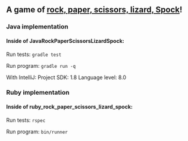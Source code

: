 ## A game of [rock, paper, scissors, lizard, Spock](http://en.wikipedia.org/wiki/Rock-paper-scissors-lizard-Spock)!

### Java implementation
#### Inside of JavaRockPaperScissorsLizardSpock:

Run tests: ```gradle test```

Run program: ```gradle run -q```

With IntelliJ:
Project SDK: 1.8
Language level: 8.0

### Ruby implementation
#### Inside of ruby\_rock\_paper\_scissors\_lizard\_spock:

Run tests: ```rspec```

Run program: ```bin/runner```